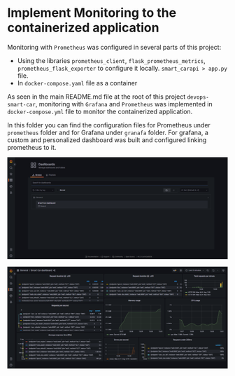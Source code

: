 # Implement Monitoring to the containerized application

Monitoring with `Prometheus` was configured in several parts of this project:
- Using the libraries `prometheus_client`, `flask_prometheus_metrics`, `prometheus_flask_exporter` to configure it locally.
`smart_carapi > app.py` file.
- In `docker-compose.yaml` file as a container

As seen in the main README.md file at the root of this project `devops-smart-car`, monitoring with `Grafana` and 
`Prometheus`  was implemented in `docker-compose.yml` file to monitor the containerized application.

In this folder you can find the configuration files for Prometheus under `prometheus` folder and for Grafana under `granafa`
folder. For grafana, a custom and personalized dashboard was built and configured linking prometheus to it.

![Grafana personalised dashboard port 3000](../image/dockercompose_monitoring/grafana-dashboards.png "Grafana Dashboard")

![Grafana monitoring dashboard port 3000](../image/dockercompose_monitoring/monitoring-grafana.png "Grafana Monitoring")
